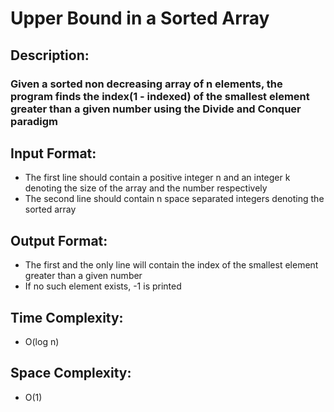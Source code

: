 # Upper Bound in a Sorted Array
## Description:
### Given a sorted non decreasing array of n elements, the program finds the index(1 - indexed) of the smallest element greater than a given number using the Divide and Conquer paradigm
## Input Format:
* The first line should contain a positive integer n and an integer k denoting the size of the array and the number respectively
* The second line should contain n space separated integers denoting the sorted array
## Output Format:
* The first and the only line will contain the index of the smallest element greater than a given number
* If no such element exists, -1 is printed
## Time Complexity: 
* O(log n)
## Space Complexity: 
* O(1)